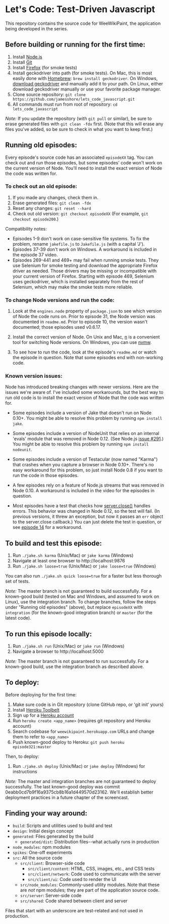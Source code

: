 Let's Code: Test-Driven Javascript
==================================

This repository contains the source code for WeeWikiPaint, the application
being developed in the series.


Before building or running for the first time:
-----------------------------------

1. Install [Node.js](http://nodejs.org/download/)
2. Install [Git](http://git-scm.com/downloads)
3. Install [Firefox](http://getfirefox.com) (for smoke tests)
4. Install geckodriver into path (for smoke tests). On Mac, this is most easily done with [Homebrew](http://brew.sh/): `brew install geckodriver`. On Windows, [download geckodriver](https://github.com/mozilla/geckodriver/releases/) and manually add it to your path. On Linux, either download geckodriver manually or use your favorite package manager.
5. Clone source repository: `git clone https://github.com/jamesshore/lets_code_javascript.git`
6. All commands must run from root of repository: `cd lets_code_javascript`

*Note:* If you update the repository (with `git pull` or similar), be sure to erase generated files with `git clean -fdx` first. (Note that this will erase any files you've added, so be sure to check in what you want to keep first.)


Running old episodes:
---------------------

Every episode's source code has an associated `episodeXX` tag. You can check out and run those episodes, but some episodes' code won't work on the current version of Node. You'll need to install the exact version of Node the code was written for.

### To check out an old episode:

1. If you made any changes, check them in.
2. Erase generated files: `git clean -fdx`
3. Reset any changes: `git reset --hard`
4. Check out old version: `git checkout episodeXX` (For example, `git checkout episode200`.)

Compatibility notes:

* Episodes 1-9 don't work on case-sensitive file systems. To fix the problem, rename `jakefile.js` to `Jakefile.js` (with a capital 'J').
* Episodes 37-39 don't work on Windows. A workaround is included in the episode 37 video.
* Episodes 269-441 and 469+ may fail when running smoke tests. They use Selenium for smoke testing and download the appropriate Firefox driver as needed. Those drivers may be missing or incompatible with your current version of Firefox. Starting with episode 469, Selenium uses geckodriver, which is installed separately from the rest of Selenium, which may make the smoke tests more reliable.

### To change Node versions and run the code:

1. Look at the `engines.node` property of `package.json` to see which version of Node the code runs on. Prior to episode 31, the Node version was documented in `readme.md`. Prior to episode 10, the version wasn't documented; those episodes used v0.6.17.

2. Install the correct version of Node. On Unix and Mac, [n](https://github.com/visionmedia/n) is a convenient tool for switching Node versions. On Windows, you can use [nvmw](https://github.com/hakobera/nvmw).

3. To see how to run the code, look at the episode's `readme.md` or watch the episode in question. Note that some episodes end with non-working code.


### Known version issues:

Node has introduced breaking changes with newer versions. Here are the issues we're aware of. I've included some workarounds, but the best way to run old code is to install the exact version of Node that the code was written for.

* Some episodes include a version of Jake that doesn't run on Node 0.10+. You might be able to resolve this problem by running `npm install jake`.

* Some episodes include a version of NodeUnit that relies on an internal 'evals' module that was removed in Node 0.12. (See Node.js [issue #291](https://github.com/caolan/nodeunit/issues/291).) You might be able to resolve this problem by running `npm install nodeunit`.

* Some episodes include a version of Testacular (now named "Karma") that crashes when you capture a browser in Node 0.10+. There's no easy workaround for this problem, so just install Node 0.8 if you want to run the code in those episodes.

* A few episodes rely on a feature of Node.js streams that was removed in Node 0.10. A workaround is included in the video for the episodes in question.

* Most episodes have a test that checks how [server.close()](http://nodejs.org/api/net.html#net_server_close_callback) handles errors. This behavior was changed in Node 0.12, so the test will fail. (In previous versions, it threw an exception, but now it passes an `err` object to the server.close callback.) You can just delete the test in question, or see [episode 14](http://www.letscodejavascript.com/v3/comments/live/14#comment-1870243150) for a workaround.


To build and test this episode:
-------------------------------

1. Run `./jake.sh karma` (Unix/Mac) or `jake karma` (Windows)
2. Navigate at least one browser to http://localhost:9876
3. Run `./jake.sh loose=true` (Unix/Mac) or `jake loose=true` (Windows)

You can also run `./jake.sh quick loose=true` for a faster but less thorough set of tests.

*Note:* The master branch is not guaranteed to build successfully. For a known-good build (tested on Mac and Windows, and assumed to work on Linux), use the integration branch. To change branches, follow the steps under "Running old episodes" (above), but replace `episodeXX` with `integration` (for the known-good integration branch) or `master` (for the latest code).


To run this episode locally:
----------------------------

1. Run `./jake.sh run` (Unix/Mac) or `jake run` (Windows)
2. Navigate a browser to http://localhost:5000

*Note:* The master branch is not guaranteed to run successfully. For a known-good build, use the integration branch as described above.


To deploy:
----------

Before deploying for the first time:

1. Make sure code is in Git repository (clone GitHub repo, or 'git init' yours)
2. Install [Heroku Toolbelt](https://toolbelt.heroku.com/)
3. Sign up for a [Heroku account](https://id.heroku.com/signup)
4. Run `heroku create <app_name>` (requires git repository and Heroku account)
5. Search codebase for `weewikipaint.herokuapp.com` URLs and change them to refer to `<app_name>`
6. Push known-good deploy to Heroku: `git push heroku episode321:master`

Then, to deploy:

1. Run `./jake.sh deploy` (Unix/Mac) or `jake deploy` (Windows) for instructions

*Note:* The master and integration branches are not guaranteed to deploy successfully. The last known-good deploy was commit 0eabb0cd7b9f16a9375cb8b16a1d449570d23162. We'll establish better deployment practices in a future chapter of the screencast.


Finding your way around:
------------------------

* `build`: Scripts and utilities used to build and test
* `design`: Initial design concept
* `generated`: Files generated by the build
	* `generated/dist`: Distribution files--what actually runs in production
* `node_modules`: npm modules
* `spikes`: One-off experiments
* `src`: All the source code
	* `src/client`: Browser-side code
		* `src/client/content`: HTML, CSS, images, etc., and CSS tests
		* `src/client/network`: Code used to communicate with the server
		* `src/client/ui`: Code used to render the UI
	* `src/node_modules`: Commonly-used utility modules. Note that these are *not* npm modules; they are part of the application source code.
	* `src/server`: Server-side code
	* `src/shared`: Code shared between client and server

Files that start with an underscore are test-related and not used in production.